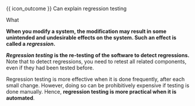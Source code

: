 <span id="prereqs"></span>

<span id="outcomes">{{ icon_outcome }} Can explain regression testing</span>

<span id="title">What</span>

<div id="body">

**When you modify a system, the modification may result in some unintended and undesirable effects on the system. Such an effect is called a _regression_.**

**_Regression testing_ is the re-testing of the software to detect regressions.** Note that to detect regressions, you need to retest all related components, even if they had been tested before.

Regression testing is more effective when it is done frequently, after each small change. However, doing so can be prohibitively expensive if testing is done manually. Hence, **regression testing is more practical when it is automated**.

</div>

<div id="extras">
 <include src="exercises.md" />
</div>
